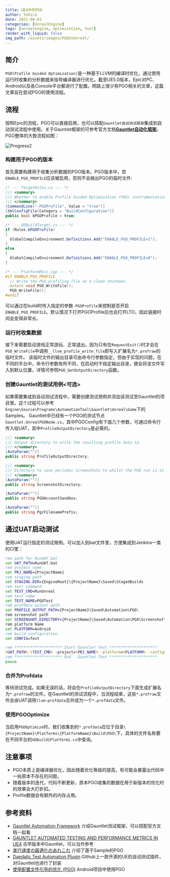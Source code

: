```yaml
---
title: UE4中的PGO
author: Yohiro
date: 2021-08-01
categories: [UnrealEngine]
tags: [unrealengine, optimization, tool]
render_with_liquid: false
img_path: /assets/images/PGOInUnreal/
---
```


## 简介

`PGO(Profile Guided Optimization)`是一种基于LLVM的编译时优化，通过使用运行时收集的分析数据来指导编译器进行优化。截至UE5.0版本，Epic对PC、Android以及各Console平台都进行了配置。网路上很少有PGO相关的文章，这篇文章旨在尝试PGO的使用流程。

## 流程

按照Epic的流程，PGO可以直接启用，也可以搭配`Gauntlet自动测试框架`集成到自动测试流程中使用。关于Gauntlet框架的可参考官方文档[**Gauntlet自动化框架**](https://docs.unrealengine.com/4.27/zh-CN/TestingAndOptimization/Automation/Gauntlet/)。PGO整体的大致流程如图：

![Progress2](Progress2.png)

### 构建用于PGO的版本

  首先需要构建用于收集分析数据的PGO版本。PGO版本中，宏`ENABLE_PGO_PROFILE`应该被启用，否则不会输出PGO的临时文件:

  ```csharp
  /* --- TargetRules.cs --- */
  /// <summary>
  /// Whether to enable Profile Guided Optimization (PGO) instrumentation in this build.
  /// </summary>
  [CommandLine("-PGOProfile", Value = "true")]
  [XmlConfigFile(Category = "BuildConfiguration")]
  public bool bPGOProfile = true;

  /* --- UEBuildTarget.cs --- */
  if (Rules.bPGOProfile)
  {
    GlobalCompileEnvironment.Definitions.Add("ENABLE_PGO_PROFILE=1");
  }
  else
  {
    GlobalCompileEnvironment.Definitions.Add("ENABLE_PGO_PROFILE=0");
  }
  ```

  ```cpp
  /* --- PlatformMisc.cpp --- */
  #if ENABLE_PGO_PROFILE
    // Write the PGO profiling file on a clean shutdown.
    extern void PGO_WriteFile();
    PGO_WriteFile();
  #endif
  ```

  可以通过在build时传入指定的参数`-PGOProfile`来控制是否开启`ENABLE_PGO_PROFILE`。默认情况下打开PGOProfile后也会打开LTO，因此链接时间会变得非常长。

### 运行时收集数据

  接下来需要启动游戏正常游玩、正常退出。因为只有在`RequestExit()`时才会在`PGO_WriteFile`中调用`__llvm_profile_write_file`即写入扩展名为`*.profraw`的临时文件。
  该临时文件的输出目录可由命令行参数指定，但由于实现的问题，在不同的平台中，命令行参数有所不同，在启动时不指定输出目录，便会将该文件写入到默认位置，详情可参照`PGO_GetOutputDirectory`函数。

### 创建Gauntlet的测试用例<可选>

  如果需要集成到自动测试流程中，需要创建测试用例并添加该测试至Gauntlet的项目里。这个过程可以参考`Engine\Source\Programs\AutomationTool\Gauntlet\Unreal\Game`下的Samples。
  Gauntlet中已经有一个PGO的测试节点`Gauntlet.UnrealPGONode.cs`，其中PGOConfig有下面几个参数，可通过命令行传入给UAT，其中`ProfileOutputDirectory`是必需的。

  ```csharp
  /// <summary>
  /// Output directory to write the resulting profile data to.
  /// </summary>
  [AutoParam("")]
  public string ProfileOutputDirectory;

  /// <summary>
  /// Directory to save periodic screenshots to whilst the PGO run is in progress.
  /// </summary>
  [AutoParam("")]
  public string ScreenshotDirectory;

  [AutoParam("")]
  public string PGOAccountSandbox;

  [AutoParam("")]
  public string PgcFilenamePrefix;
  ```

## 通过UAT启动测试

  使用UAT运行指定的测试用例。可以加入到bat文件里，方便集成到Jenkins一类的CI里：

  ```bat
  rem path for RunUAT.bat
  set UAT_PATH=RunUAT.bat
  rem project name
  set PRJ_NAME={ProjectName}
  rem staging path
  set STAGING_DIR={EngineRoot}\{ProjectName}\Saved\StagedBuilds
  rem test command
  set TEST_CMD=RunUnreal
  rem test name
  set TEST_NAME=PGOTest
  rem profdata output path
  set PROFILE_OUTPUT_PATH={ProjectName}\Saved\Automation\PGO\
  rem screenshot path
  set SCREENSHOT_DIRECTORY={ProjectName}\Saved\Automation\PGO\Screenshot\
  rem platform Name
  set PLATFORM=Android
  rem build configuration
  set CONFIG=Test

  rem ********************* Start Gauntlet Test *********************
  %UAT_PATH% %TEST_CMD% -project=%PRJ_NAME% -platform=%PLATFORM% -configuration=%CONFIG% -build=%STAGING_DIR%\%PLATFORM%  -test=%TEST_NAME% -ProfileOutputDirectory=%PROFILE_OUTPUT_PATH% -ScreenshotDirectory=%SCREENSHOT_DIRECTORY% 
  rem ********************* End   Gauntlet Test *********************
  pause
  ```

### 合并为Profdata

  等待测试完成。如果无误的话，将会在`ProfileOutputDirectory`下面生成扩展名为`*.profraw`的文件。在Gauntlet的测试流程中，当流程结束，这些`*.profraw`文件会由UAT调用`llvm-profdata`合并成为一个`*.profdata`文件。

### 使用PGOOptimize

  当启用`PGOOptimize`时，我们收集到的`*.profdata`应位于目录`\{ProjectName}\Platforms\{PlatformName}\Build\PGO\`下，具体的文件名称要在不同平台的`UEBuild{Platform}.cs`中查询。

## 注意事项

- PGO本质上是编译器优化，因此随着优化等级的提高，有可能会暴露出代码中一些原本不存在的问题。
- 随着版本的迭代，代码不断更新，原本PGO收集的数据在用于新版本的优化时的效果会大打折扣。
- Profile数据会有额外的内存占用。

## 参考资料

- [Gauntlet Automation Framework](https://qiita.com/donbutsu17/items/cd17d500a9fed143e061) 介绍Gauntlet测试框架，可以搭配官方文档一起看
- [GAUNTLET AUTOMATED TESTING AND PERFORMANCE METRICS IN UE4](https://horugame.com/gauntlet-automated-testing-and-performance-metrics-in-ue4/) 古早版本中Gauntlet，可以当作参考
- [実行速度の最適化のあれこれ](https://www.docswell.com/s/EpicGamesJapan/ZEEL7Z-UE4_LargeScaleDevSQEX_Optimize#p31) 介绍了基于Sample的PGO
- [Daedalic Test Automation Plugin](https://github.com/DaedalicEntertainment/ue4-test-automation) Github上一款开源的UE的自动测试插件，对Gauntlet也进行了封装
- [使用配置文件引导的优化 (PGO)](https://source.android.google.cn/devices/tech/perf/pgo) Android项目中使用PGO